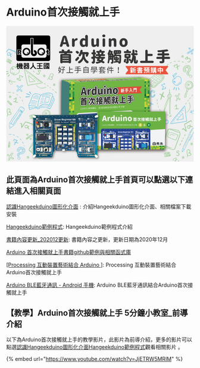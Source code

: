 # Arduino首次接觸就上手



![](<../.gitbook/assets/\[RK商城]Grove Beginner Kit for Arduino-770X555-02.jpg>)

## 此頁面為Arduino首次接觸就上手首頁可以點選以下連結進入相關頁面

[認識Hangeekduino圖形化介面](hangeekduino\_intro.md) : 介紹Hangeekduino圖形化介面、相關檔案下載安裝

[Hangeekduino範例程式](samplecode/): Hangeekduino範例程式介紹

[書籍內容更新\_202012更新](book\_update.md): 書籍內容之更新，更新日期為2020年12月

[Arduino 首次接觸就上手書籍github範例與相關函式庫](https://github.com/cavedunissin/grove\_beginner\_kit\_for\_arduino)

[\[Processing 互動裝置藝術結合 Arduino \]](processing\_arduino/): Processing 互動裝置藝術結合Arduino首次接觸就上手

[Arduino BLE藍牙通訊 - Android 手機](arduino-blebluetooth/): Arduino BLE藍牙通訊結合Arduino首次接觸就上手

## 【教學】Arduino首次接觸就上手 5分鐘小教室\_前導介紹

以下為Arduino首次接觸就上手的教學影片，此影片為前導介紹，更多的影片可以點選[認識Hangeekduino圖形化介面](hangeekduino\_intro.md)[Hangeekduino範例程式](samplecode/)觀看相關影片 。

{% embed url="https://www.youtube.com/watch?v=JjETRW5MRlM" %}

